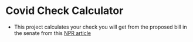 # Covid Check Calculator
- This project calculates your check you will get from the proposed bill in the senate from this [NPR article](https://www.npr.org/2020/03/19/818253789/congress-awaits-gop-relief-plan-as-first-lawmakers-test-positive-for-coronavirus)
